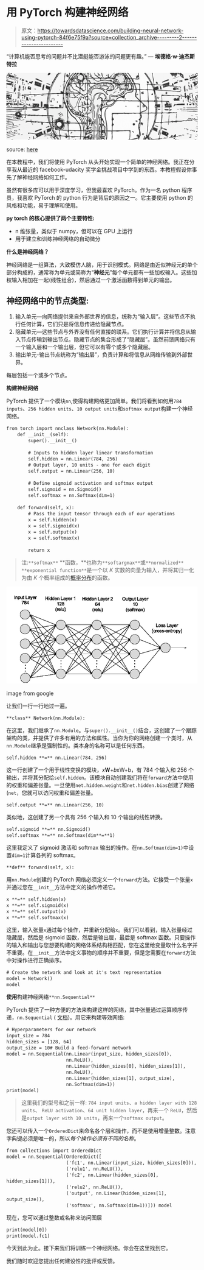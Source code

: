 # 用 PyTorch 构建神经网络

> 原文：<https://towardsdatascience.com/building-neural-network-using-pytorch-84f6e75f9a?source=collection_archive---------2----------------------->

“计算机能否思考的问题并不比潜艇能否游泳的问题更有趣。”
― **埃德格·w·迪杰斯特拉**

![](img/566411b1e847aa9e6766e37b2f055cde.png)

source: [here](https://deeplizard.com/learn/video/k4jY9L8H89U)

在本教程中，我们将使用 PyTorch 从头开始实现一个简单的神经网络。我正在分享我从最近的 facebook-udacity 奖学金挑战项目中学到的东西。本教程假设你事先了解神经网络如何工作。

虽然有很多库可以用于深度学习，但我最喜欢 PyTorch。作为一名 python 程序员，我喜欢 PyTorch 的 python 行为是背后的原因之一。它主要使用 python 的风格和功能，易于理解和使用。

**py torch 的核心提供了两个主要特性:**

*   n 维张量，类似于 numpy，但可以在 GPU 上运行
*   用于建立和训练神经网络的自动微分

**什么是神经网络？**

神经网络是一组算法，大致模仿人脑，用于识别模式。网络是由近似神经元的单个部分构成的，通常称为单元或简称为“**神经元**”每个单元都有一些加权输入。这些加权输入相加在一起(线性组合)，然后通过一个激活函数得到单元的输出。

## 神经网络中的节点类型:

1.  输入单元—向网络提供来自外部世界的信息，统称为“输入层”。这些节点不执行任何计算，它们只是将信息传递给隐藏节点。
2.  隐藏单元—这些节点与外界没有任何直接的联系。它们执行计算并将信息从输入节点传输到输出节点。隐藏节点的集合形成了“隐藏层”。虽然前馈网络只有一个输入层和一个输出层，但它可以有零个或多个隐藏层。
3.  输出单元-输出节点统称为“输出层”，负责计算和将信息从网络传输到外部世界。

每层包括一个或多个节点。

**构建神经网络**

PyTorch 提供了一个模块`nn`,使得构建网络更加简单。我们将看到如何用`784 inputs`、`256 hidden units`、`10 output units`和`softmax output`构建一个神经网络。

```
from torch import nnclass Network(nn.Module):
    def __init__(self):
        super().__init__()

        # Inputs to hidden layer linear transformation
        self.hidden = nn.Linear(784, 256)
        # Output layer, 10 units - one for each digit
        self.output = nn.Linear(256, 10)

        # Define sigmoid activation and softmax output 
        self.sigmoid = nn.Sigmoid()
        self.softmax = nn.Softmax(dim=1)

    def forward(self, x):
        # Pass the input tensor through each of our operations
        x = self.hidden(x)
        x = self.sigmoid(x)
        x = self.output(x)
        x = self.softmax(x)

        return x
```

> 注:`**softmax**` **函数，**也称为`**softargmax**`或`**normalized**` `**exponential function**`是一个以 *K* 实数的向量为输入，并将其归一化为由 *K* 个概率组成的[概率分布](https://en.wikipedia.org/wiki/Probability_distribution)的函数。

![](img/04cd3c8c6424a8cb8cf065a0c5a5812c.png)

image from google

让我们一行一行地过一遍。

```
**class** Network(nn.Module):
```

在这里，我们继承了`nn.Module`。与`super().__init__()`结合，这创建了一个跟踪架构的类，并提供了许多有用的方法和属性。当你为你的网络创建一个类时，从`nn.Module`继承是强制性的。类本身的名称可以是任何东西。

```
self.hidden **=** nn.Linear(784, 256)
```

这一行创建了一个用于线性变换的模块，𝑥𝐖+𝑏xW+b，有 784 个输入和 256 个输出，并将其分配给`self.hidden`。该模块自动创建我们将在`forward`方法中使用的权重和偏差张量。一旦使用`net.hidden.weight`和`net.hidden.bias`创建了网络(`net`，您就可以访问权重和偏差张量。

```
self.output **=** nn.Linear(256, 10)
```

类似地，这创建了另一个具有 256 个输入和 10 个输出的线性转换。

```
self.sigmoid **=** nn.Sigmoid()
self.softmax **=** nn.Softmax(dim**=**1)
```

这里我定义了 sigmoid 激活和 softmax 输出的操作。在`nn.Softmax(dim=1)`中设置`dim=1`计算各列的 softmax。

```
**def** forward(self, x):
```

用`nn.Module`创建的 PyTorch 网络必须定义一个`forward`方法。它接受一个张量`x`并通过您在`__init__`方法中定义的操作传递它。

```
x **=** self.hidden(x)
x **=** self.sigmoid(x)
x **=** self.output(x)
x **=** self.softmax(x)
```

这里，输入张量`x`通过每个操作，并重新分配给`x`。我们可以看到，输入张量经过隐藏层，然后是 sigmoid 函数，然后是输出层，最后是 softmax 函数。只要操作的输入和输出与您想要构建的网络体系结构相匹配，您在这里给变量取什么名字并不重要。在`__init__`方法中定义事物的顺序并不重要，但是您需要在`forward`方法中对操作进行正确排序。

```
# Create the network and look at it's text representation
model = Network()
model
```

**使用**构建神经网络`**nn.Sequential**`

PyTorch 提供了一种方便的方法来构建这样的网络，其中张量通过运算顺序传递，`nn.Sequential` ( [文档](https://pytorch.org/docs/master/nn.html#torch.nn.Sequential))。用它来构建等效网络:

```
# Hyperparameters for our network
input_size = 784
hidden_sizes = [128, 64]
output_size = 10# Build a feed-forward network
model = nn.Sequential(nn.Linear(input_size, hidden_sizes[0]),
                      nn.ReLU(),
                      nn.Linear(hidden_sizes[0], hidden_sizes[1]),
                      nn.ReLU(),
                      nn.Linear(hidden_sizes[1], output_size),
                      nn.Softmax(dim=1))
print(model)
```

> 这里我们的型号和之前一样: `784 input units`、`a hidden layer with 128 units`、 `ReLU activation`、`64 unit hidden layer`，再来一个 `ReLU`，然后是`output layer with 10 units`，再来一个`softmax output`。

您还可以传入一个`OrderedDict`来命名各个层和操作，而不是使用增量整数。注意字典键必须是唯一的，所以*每个操作必须有不同的名称*。

```
from collections import OrderedDict
model = nn.Sequential(OrderedDict([
                      ('fc1', nn.Linear(input_size, hidden_sizes[0])),
                      ('relu1', nn.ReLU()),
                      ('fc2', nn.Linear(hidden_sizes[0], hidden_sizes[1])),
                      ('relu2', nn.ReLU()),
                      ('output', nn.Linear(hidden_sizes[1], output_size)),
                      ('softmax', nn.Softmax(dim=1))])) model
```

现在，您可以通过整数或名称来访问图层

```
print(model[0])
print(model.fc1)
```

今天到此为止。接下来我们将训练一个神经网络。你会在这里找到它。

我们随时欢迎您提出任何建设性的批评或反馈。